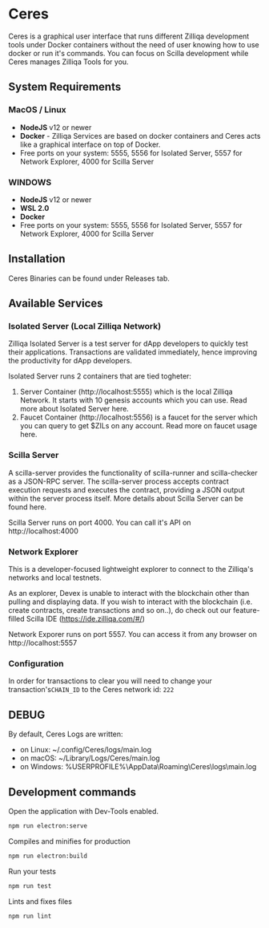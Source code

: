 # Ceres
Ceres is a graphical user interface that runs different Zilliqa development tools under Docker containers without the need of user knowing how to use docker or run it's commands.
You can focus on Scilla development while Ceres manages Zilliqa Tools for you.

## System Requirements

### MacOS / Linux
- **NodeJS** v12 or newer
- **Docker** - Zilliqa Services are based on docker containers and Ceres acts like a graphical interface on top of Docker.
- Free ports on your system: 5555, 5556 for Isolated Server, 5557 for Network Explorer, 4000 for Scilla Server

### WINDOWS
- **NodeJS** v12 or newer
- **WSL 2.0**
- **Docker**
- Free ports on your system: 5555, 5556 for Isolated Server, 5557 for Network Explorer, 4000 for Scilla Server

## Installation
Ceres Binaries can be found under Releases tab.

## Available Services
### Isolated Server (Local Zilliqa Network)
Zilliqa Isolated Server is a test server for dApp developers to quickly test their applications.
Transactions are validated immediately, hence improving the productivity for dApp developers.

Isolated Server runs 2 containers that are tied togheter:
1. Server Container (http://localhost:5555) which is the local Zilliqa Network. It starts with 10 genesis accounts which you can use. Read more about Isolated Server here.
2. Faucet Container (http://localhost:5556) is a faucet for the server which you can query to get $ZILs on any account. Read more on faucet usage here.

### Scilla Server
A scilla-server provides the functionality of scilla-runner and scilla-checker as a JSON-RPC server. The scilla-server process accepts contract execution requests and executes the contract, providing a JSON output within the server process itself.
More details about Scilla Server can be found here.

Scilla Server runs on port 4000. You can call it's API on http://localhost:4000

### Network Explorer
This is a developer-focused lightweight explorer to connect to the Zilliqa's networks and local testnets.

As an explorer, Devex is unable to interact with the blockchain other than pulling and displaying data. If you wish to interact with the blockchain (i.e. create contracts, create transactions and so on..), do check out our feature-filled Scilla IDE (https://ide.zilliqa.com/#/)

Network Exporer runs on port 5557. You can access it from any browser on http://localhost:5557

### Configuration
In order for transactions to clear you will need to change your transaction's`CHAIN_ID` to the Ceres network id: `222`

## DEBUG
By default, Ceres Logs are written:
- on Linux: ~/.config/Ceres/logs/main.log
- on macOS: ~/Library/Logs/Ceres/main.log
- on Windows: %USERPROFILE%\AppData\Roaming\Ceres\logs\main.log

## Development commands
Open the application with Dev-Tools enabled.
```bash
npm run electron:serve
```

Compiles and minifies for production
```bash
npm run electron:build
```

Run your tests
```bash
npm run test
```

Lints and fixes files
```bash
npm run lint
```
